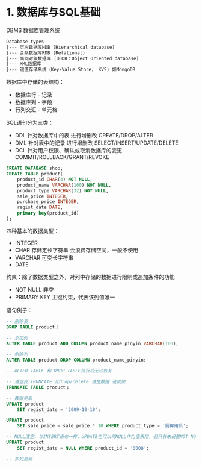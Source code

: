 # 1. 数据库与SQL基础

DBMS 数据库管理系统
```txt
Database types
|--- 层次数据库HDB (Hierarchical database)
|--- 关系数据库RDB (Relational)
|--- 面向对象数据库 (OODB：Object Oriented database)
|--- XML数据库
|--- 键值存储系统（Key-Value Store， KVS) 如MongoDB
```

数据库中存储的表结构：
- 数据库行 - 记录
- 数据库列 - 字段
- 行列交汇 - 单元格

SQL语句分为三类：
- DDL 针对数据库中的表 进行增删改 CREATE/DROP/ALTER
- DML 针对表中的记录 进行增删改 SELECT/INSERT/UPDATE/DELETE
- DCL 针对用户权限、确认或取消数据库的变更 COMMIT/ROLLBACK/GRANT/REVOKE

```SQL
CREATE DATABASE shop;
CREATE TABLE product(
    product_id CHAR(4) NOT NULL,
    product_name VARCHAR(100) NOT NULL,
    product_type VARCHAR(32) NOT NULL,
    sale_price INTEGER,
    purchase_price INTEGER,
    regist_date DATE,
    primary key(product_id)
);
```

四种基本的数据类型：
- INTEGER
- CHAR 存储定长字符串 会浪费存储空间，一般不使用
- VARCHAR 可变长字符串
- DATE 

约束：除了数据类型之外，对列中存储的数据进行限制或追加条件的功能
- NOT NULL 非空
- PRIMARY KEY 主键约束，代表该列值唯一

语句例子：
```SQL
-- 删除表
DROP TABLE product；

-- 添加列
ALTER TABLE product ADD COLUMN product_name_pinyin VARCHAR(100);

-- 删除列
ALTER TABLE product DROP COLUMN product_name_pinyin;

-- ALTER TABLE 和 DROP TABLE执行后无法恢复

-- 清空表 TRUNCATE 比drop/delete 清楚数据 速度快
TRUNCATE TABLE product；

-- 数据更新
UPDATE product
    SET regist_date = '2009-10-10';

UPDATE product
    SET sale_price = sale_price * 10 WHERE product_type = '厨房用具';

-- NULL清空，与INSERT语句一样，UPDATE也可以将NULL作为值来用，但只有未设置NOT NULL和主键约束的列才可以情况
UPDATE product
    SET regist_date = NULL WHERE product_id = '0008';

-- 多列更新

```
